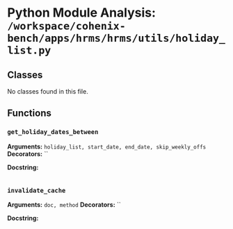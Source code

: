 # Python Module Analysis: `/workspace/cohenix-bench/apps/hrms/hrms/utils/holiday_list.py`

## Classes

No classes found in this file.


## Functions

### `get_holiday_dates_between`
**Arguments:** `holiday_list, start_date, end_date, skip_weekly_offs`
**Decorators:** ``

**Docstring:**
```

```
### `invalidate_cache`
**Arguments:** `doc, method`
**Decorators:** ``

**Docstring:**
```

```

